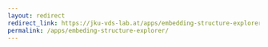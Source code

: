 ```yaml
---
layout: redirect
redirect_link: https://jku-vds-lab.at/apps/embedding-structure-explorer/
permalink: /apps/embeding-structure-explorer/
---
```

